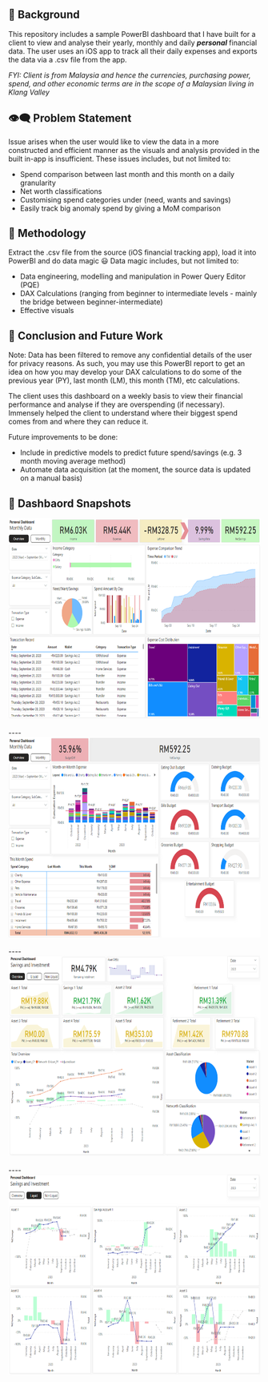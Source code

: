 ## :thought_balloon: Background
This repository includes a sample PowerBI dashboard that I have built for a client to view and analyse their yearly, monthly and daily ***personal*** financial data. The user uses an iOS app to track all their daily expenses and exports the data via a .csv file from the app.

_FYI: Client is from Malaysia and hence the currencies, purchasing power, spend, and other economic terms are in the scope of a Malaysian living in Klang Valley_

## :eye_speech_bubble: Problem Statement
Issue arises when the user would like to view the data in a more constructed and efficient manner as the visuals and analysis provided in the built in-app is insufficient. These issues includes, but not limited to:
* Spend comparison between last month and this month on a daily granularity
* Net worth classifications
* Customising spend categories under (need, wants and savings)
* Easily track big anomaly spend by giving a MoM comparison

## :dizzy: Methodology
Extract the .csv file from the source (iOS financial tracking app), load it into PowerBI and do data magic :smiley:
Data magic includes, but not limited to:
* Data engineering, modelling and manipulation in Power Query Editor (PQE)
* DAX Calculations (ranging from beginner to intermediate levels - mainly the bridge between beginner-intermediate)
* Effective visuals

## :100: Conclusion and Future Work
Note: Data has been filtered to remove any confidential details of the user for privacy reasons. As such, you may use this PowerBI report to get an idea on how you may develop your DAX calculations to do some of the previous year (PY), last month (LM), this month (TM), etc calculations.

The client uses this dashboard on a weekly basis to view their financial performance and analyse if they are overspending (if necessary). Immensely helped the client to understand where their biggest spend comes from and where they can reduce it. 

Future improvements to be done:
* Include in predictive models to predict future spend/savings (e.g. 3 month moving average method)
* Automate data acquisition (at the moment, the source data is updated on a manual basis)

## :robot: Dashbaord Snapshots
<div>
  <kbd>
    <img src="https://github.com/soyaenthusiast/financial-viz-my/blob/main/sample/sample1.png" title="Monthly Overview" alt="Monthly Overview" width="750" height="400"/>&nbsp;
  </kbd>
</div>
----
<div>
  <kbd>
    <img src="https://github.com/soyaenthusiast/financial-viz-my/blob/main/sample/sample2.png" title="Overview" alt="Overview" width="750" height="400"/>&nbsp;
  </kbd>
</div>
----
<div>
  <kbd>
  <img src="https://github.com/soyaenthusiast/financial-viz-my/blob/main/sample/sample3.png" title="Portfolio" alt="Portfolio" width="750" height="400"/>&nbsp;
  </kbd>
</div>
----
<div>
<kbd>
  <img src="https://github.com/soyaenthusiast/financial-viz-my/blob/main/sample/sample4.png" title="Granular" alt="Granular" width="750" height="400"/>&nbsp;
</kbd>
</div>
